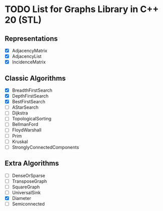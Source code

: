 # TODO List for Graphs Library in C++ 20 (STL)

## Representations

- [x] AdjacencyMatrix
- [x] AdjacencyList
- [x] IncidenceMatrix

## Classic Algorithms

- [x] BreadthFirstSearch
- [x] DepthFirstSearch
- [x] BestFirstSearch
- [ ] AStarSearch
- [ ] Dijkstra
- [ ] TopologicalSorting
- [ ] BellmanFord
- [ ] FloydWarshall
- [ ] Prim
- [ ] Kruskal
- [ ] StronglyConnectedComponents

## Extra Algorithms

- [ ] DenseOrSparse
- [ ] TransposeGraph
- [ ] SquareGraph
- [ ] UniversalSink
- [x] Diameter
- [ ] Semiconnected
